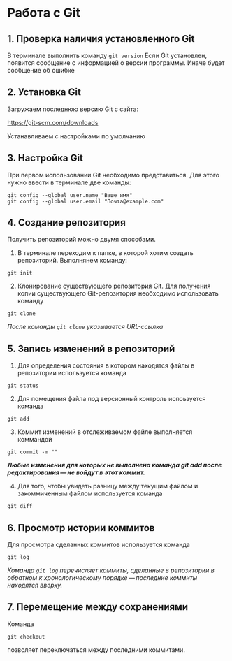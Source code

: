 # Работа с Git
## 1. Проверка наличия установленного Git
В терминале выполнить команду `git version`
Если  Git установлен, появится сообщение с информацией о версии программы. Иначе будет сообщение об ошибке
## 2. Установка Git
Загружаем последнюю версию Git с сайта:

https://git-scm.com/downloads

Устанавливаем с настройками по умолчанию
## 3. Настройка Git
При первом использовании Git необходимо представиться. Для этого нужно ввести в терминале две команды: 
```
git config --global user.name "Ваше имя"
git config --global user.email "Почта@example.com" 
```
## 4. Создание репозитория
Получить репозиторий можно двумя способами.
1. В терминале переходим к папке, в которой хотим создать репозиторий. Выполнянем команду:
```
git init
```

2. Клонирование существующего репозитория Git.
Для получения копии существующего Git-репозитория необходимо использовать команду 
```
git clone
```
*После команды `git clone` указывается URL-ссылка*
## 5. Запись изменений в репозиторий
1. Для определения состояния в котором находятся файлы в репозитории используется команда
```
git status
```
2. Для помещения файла под версионный контроль испоьзуется команда
```
git add
```
3. Коммит изменений в отслеживаемом файле выполняется коммандой
```
git commit -m ""
```
***Любые изменения  для которых  не выполнена команда git add после редактирования — не войдут в этот коммит.***

4. Для того, чтобы увидеть разницу между текущим файлом и закоммиченным файлом используется команда
```
git diff
```
## 6. Просмотр истории коммитов
Для просмотра сделанных коммитов используется команда
```
git log
```
*Команда `git log` перечисляет коммиты, сделанные в репозитории в обратном к хронологическому порядке — последние коммиты находятся вверху.*
## 7. Перемещение между сохранениями
Команда 
```
git checkout
```
позволяет переключаться между последними коммитами.


